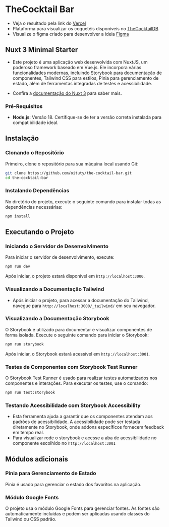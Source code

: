 
# TheCocktail Bar

- Veja o resultado pela link do [Vercel](https://the-cocktail-bar.vercel.app/)
- Plataforma para visualizar os coquetéis disponíveis no [TheCocktailDB](https://www.thecocktaildb.com/api.php)
- Visualize o figma criado para desenvolver a ideia [Figma](https://www.figma.com/proto/WvHHGgUfPhyNea8YrBsMPi/TheCocktail?type=design&node-id=84-109&t=C43z2odmgpE0fbeJ-1&scaling=scale-down&page-id=0%3A1&starting-point-node-id=84%3A109&mode=design)

## Nuxt 3 Minimal Starter

- Este projeto é uma aplicação web desenvolvida com NuxtJS, um poderoso framework baseado em Vue.js. Ele incorpora várias funcionalidades modernas, incluindo Storybook para documentação de componentes, Tailwind CSS para estilos, Pinia para gerenciamento de estado, além de ferramentas integradas de testes e acessibilidade.

- Confira a [documentação do Nuxt 3](https://nuxt.com/docs/getting-started/introduction) para saber mais.

### Pré-Requisitos

- **Node.js**: Versão 18. Certifique-se de ter a versão correta instalada para compatibilidade ideal.

## Instalação

### Clonando o Repositório

Primeiro, clone o repositório para sua máquina local usando Git:

```bash
git clone https://github.com/oituty/the-cocktail-bar.git
cd the-cocktail-bar
```

### Instalando Dependências

No diretório do projeto, execute o seguinte comando para instalar todas as dependências necessárias:

```bash
npm install
```

## Executando o Projeto

### Iniciando o Servidor de Desenvolvimento

Para iniciar o servidor de desenvolvimento, execute:

```bash
npm run dev
```

Após iniciar, o projeto estará disponível em `http://localhost:3000`.

### Visualizando a Documentação Tailwind

- Após iniciar o projeto, para acessar a documentação do Tailwind, navegue para `http://localhost:3000/_tailwind/` em seu navegador.

### Visualizando a Documentação Storybook

O Storybook é utilizado para documentar e visualizar componentes de forma isolada. Execute o seguinte comando para iniciar o Storybook:

```bash
npm run storybook
```

Após iniciar, o Storybook estará acessível em `http://localhost:3001`.

### Testes de Componentes com Storybook Test Runner

O Storybook Test Runner é usado para realizar testes automatizados nos componentes e interações. Para executar os testes, use o comando:

```bash
npm run test:storybook
```

### Testando Acessibilidade com Storybook Accessibility

- Esta ferramenta ajuda a garantir que os componentes atendam aos padrões de acessibilidade. A acessibilidade pode ser testada diretamente no Storybook, onde addons específicos fornecem feedback em tempo real.
- Para visualizar rode o storybook e acesse a aba de acessibilidade no componente escolhido no `http://localhost:3001` 

## Módulos adicionais

### Pinia para Gerenciamento de Estado

Pinia é usado para gerenciar o estado dos favoritos na aplicação.

### Módulo Google Fonts

O projeto usa o módulo Google Fonts para gerenciar fontes. As fontes são automaticamente incluídas e podem ser aplicadas usando classes do Tailwind ou CSS padrão.
